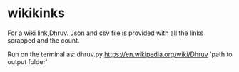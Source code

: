 # wikikinks
For a wiki link,Dhruv. 
Json and csv file is provided with all the links scrapped and the count.

Run on the terminal as:
dhruv.py https://en.wikipedia.org/wiki/Dhruv 'path to output folder'
